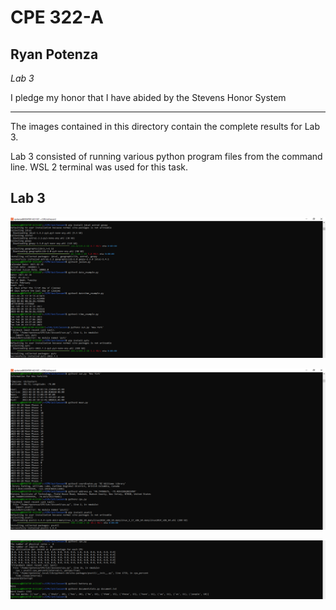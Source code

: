 # CPE 322-A
## Ryan Potenza
*Lab 3*

I pledge my honor that I have abided by the Stevens Honor System

---
The images contained in this directory contain the complete results for Lab 3.

Lab 3 consisted of running various python program files from the command line. WSL 2 terminal was used for this task.

Lab 3
---

![python1](https://github.com/RyanPotenza/PotenzaCPE-322A/blob/main/Lab3/python1.PNG)

![python2](https://github.com/RyanPotenza/PotenzaCPE-322A/blob/main/Lab3/python2.PNG)

![python3](https://github.com/RyanPotenza/PotenzaCPE-322A/blob/main/Lab3/python3.PNG)
